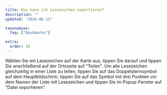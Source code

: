 ```yaml
---
title: Wie kann ich Lesezeichen exportieren?
description: ""
updated: "2024-06-12"

taxonomies:
  faq: ["Bookmarks"]

extra:
  order: 10
---
```


Wählen Sie ein Lesezeichen auf der Karte aus, tippen Sie darauf und tippen Sie anschließend auf der Ortsseite auf "Teilen". Um alle Lesezeichen gleichzeitig in einer Liste zu teilen, tippen Sie auf das Doppelsternsymbol auf dem Hauptbildschirm, tippen Sie auf das Symbol mit drei Punkten vor dem Namen der Liste mit Lesezeichen und tippen Sie im Popup-Fenster auf "Datei exportieren".
